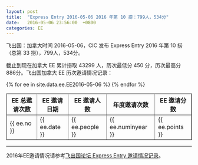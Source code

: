 ```yaml
---
layout: post
title:  "Express Entry 2016-05-06 2016 年第 10 捞：799人，534分"
date:   2016-05-06 23:56:00  +0800
categories: EE
---
```


飞出国：加拿大时间 2016-05-06，CIC 发布 Express Entry 2016 年第 10 捞（总第 33 捞），799人，534分。

截止到现在加拿大 EE 累计捞取 43299 人，历次最低分 450 分，历次最高分 886分。飞出国加拿大 EE 历次邀请情况记录：

<table border = "1" cellpadding="1" cellspacing="0">
  <tr>
    <th>EE 总邀请次数</th>
    <th>EE 邀请日期</th>
    <th>EE 邀请人数</th>
    <th>年度邀请次数</th>
    <th>EE 邀请分数</th>
  </tr>
{% for ee in site.data.ee.EE2016-05-06 %}
<tr>
<td> {{ ee.no }} </td>
<td> {{ ee.date }} </td>
<td> {{ ee.people }} </td>
<td> {{ ee.numinyear }} </td>
<td> {{ ee.points }} </td>
</tr>
{% endfor %}
</table>

------

2016年EE邀请情况请参考<a href="http://bbs.fcgvisa.com/t/2016-express-entry-ita-ee/9588" target="_blank">飞出国论坛 Express Entry 邀请情况记录</a>。